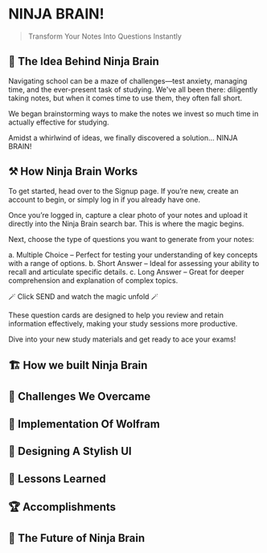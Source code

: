 # NINJA BRAIN!

> Transform Your Notes Into Questions Instantly


## 🥷 The Idea Behind Ninja Brain

Navigating school can be a maze of challenges—test anxiety, managing time, and the ever-present task of studying. We've all been there: diligently taking notes, but when it comes time to use them, they often fall short.

We began brainstorming ways to make the notes we invest so much time in actually effective for studying.

Amidst a whirlwind of ideas, we finally discovered a solution... NINJA BRAIN!

## ⚒️ How Ninja Brain Works 

To get started, head over to the Signup page. If you’re new, create an account to begin, or simply log in if you already have one.

Once you’re logged in, capture a clear photo of your notes and upload it directly into the Ninja Brain search bar. This is where the magic begins.

Next, choose the type of questions you want to generate from your notes:

a. Multiple Choice – Perfect for testing your understanding of key concepts with a range of options.
b. Short Answer – Ideal for assessing your ability to recall and articulate specific details.
c. Long Answer – Great for deeper comprehension and explanation of complex topics.

🪄 Click SEND and watch the magic unfold 🪄

These question cards are designed to help you review and retain information effectively, making your study sessions more productive.

Dive into your new study materials and get ready to ace your exams!


## 🏗️ How we built Ninja Brain 


## 🧠 Challenges We Overcame



## 🐺 Implementation Of Wolfram

## 🎨 Designing A Stylish UI


## 🚀 Lessons Learned 

## 🏆 Accomplishments 


## 🌟 The Future of Ninja Brain 




